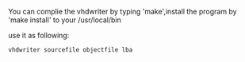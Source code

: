 You can complie the vhdwriter by typing 'make',install the program by 'make install' to your /usr/local/bin

use it as following:

	vhdwriter sourcefile objectfile lba

